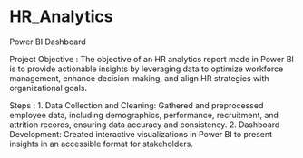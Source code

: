 # HR_Analytics

Power BI Dashboard


Project Objective :  The objective of an HR analytics report made in Power BI is to provide actionable insights by leveraging data to optimize workforce management, enhance decision-making, and align HR strategies 
                     with organizational goals.


Steps : 1. Data Collection and Cleaning: Gathered and preprocessed employee data, including demographics, performance, recruitment, and attrition records, ensuring data accuracy and consistency.
        2. Dashboard Development: Created interactive visualizations in Power BI to present insights in an accessible format for stakeholders.
